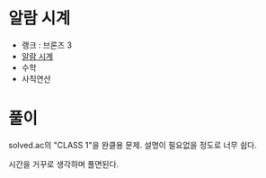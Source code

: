 # 알람 시계

- 랭크 : 브론즈 3
- [알람 시계](https://www.acmicpc.net/problem/2884)
- 수학
- 사칙연산

# 풀이

solved.ac의 "CLASS 1"을 완클용 문제. 설명이 필요없을 정도로 너무 쉽다.

시간을 거꾸로 생각하며 풀면된다.